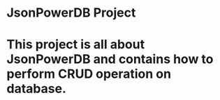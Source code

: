 # JsonPowerDB Project
# This project is all about JsonPowerDB and contains how to perform CRUD operation on database.


